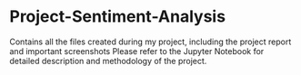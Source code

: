 # Project-Sentiment-Analysis
Contains all the files created during my project, including the project report and important screenshots Please refer to the Jupyter Notebook for detailed description and methodology of the project.
